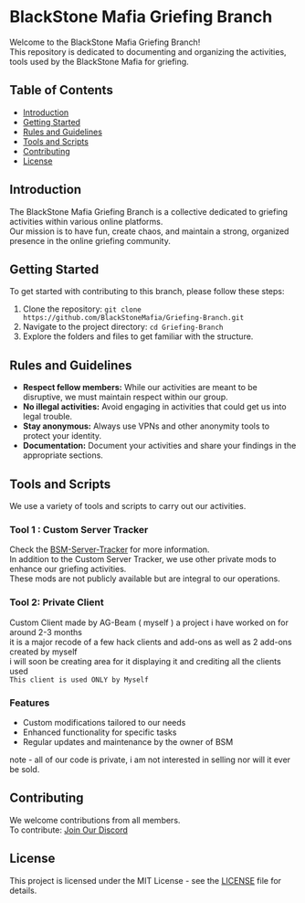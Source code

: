 # BlackStone Mafia Griefing Branch

Welcome to the BlackStone Mafia Griefing Branch! <br />
This repository is dedicated to documenting and organizing the activities, tools used by the BlackStone Mafia for griefing.

## Table of Contents

- [Introduction](#introduction)
- [Getting Started](#getting-started)
- [Rules and Guidelines](#rules-and-guidelines)
- [Tools and Scripts](#tools-and-scripts)
- [Contributing](#contributing)
- [License](#license)

## Introduction

The BlackStone Mafia Griefing Branch is a collective dedicated to griefing activities within various online platforms. <br />
 Our mission is to have fun, create chaos, and maintain a strong, organized presence in the online griefing community.<br />

## Getting Started

To get started with contributing to this branch, please follow these steps:

1. Clone the repository: `git clone https://github.com/BlackStoneMafia/Griefing-Branch.git`
2. Navigate to the project directory: `cd Griefing-Branch`
3. Explore the folders and files to get familiar with the structure.

## Rules and Guidelines

- **Respect fellow members:** While our activities are meant to be disruptive, we must maintain respect within our group.
- **No illegal activities:** Avoid engaging in activities that could get us into legal trouble.
- **Stay anonymous:** Always use VPNs and other anonymity tools to protect your identity.
- **Documentation:** Document your activities and share your findings in the appropriate sections.

## Tools and Scripts 

We use a variety of tools and scripts to carry out our activities. <br />
### Tool 1 : Custom Server Tracker 
Check the [BSM-Server-Tracker](https://github.com/AG-Beam/BSM-Server-Tracker-V0.8) for more information.<br />
In addition to the Custom Server Tracker, we use other private mods to enhance our griefing activities. <br />
These mods are not publicly available but are integral to our operations.
### Tool 2: Private Client
Custom Client made by AG-Beam ( myself ) a project i have worked on for around 2-3 months <br />
it is a major recode of a few hack clients and add-ons as well as 2 add-ons created by myself <br />
i will soon be creating area for it displaying it and crediting all the clients used <br />
`This client is used ONLY by Myself`
### Features

- Custom modifications tailored to our needs 
- Enhanced functionality for specific tasks 
- Regular updates and maintenance by the owner of BSM

note - all of our code is private, i am not interested in selling nor will it ever be sold.


## Contributing

We welcome contributions from all members. <br />
To contribute: [Join Our Discord](https://discord.gg/4XMTTmNfqY)          <br />



## License

This project is licensed under the MIT License - see the [LICENSE](LICENSE) file for details.
